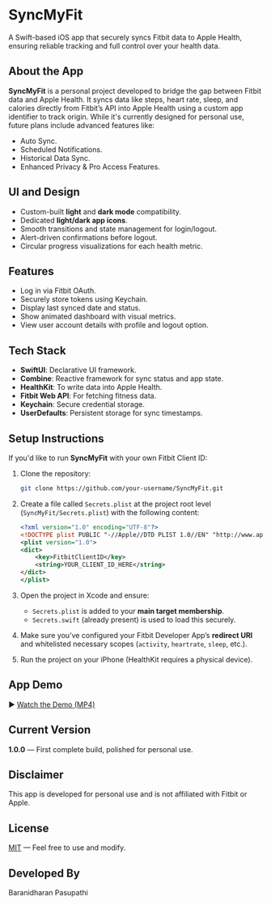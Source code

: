 # SyncMyFit

A Swift-based iOS app that securely syncs Fitbit data to Apple Health, ensuring reliable tracking and full control over your health data.

## About the App

**SyncMyFit** is a personal project developed to bridge the gap between Fitbit data and Apple Health. It syncs data like steps, heart rate, sleep, and calories directly from Fitbit’s API into Apple Health using a custom app identifier to track origin. While it's currently designed for personal use, future plans include advanced features like:

- Auto Sync.
- Scheduled Notifications.
- Historical Data Sync.
- Enhanced Privacy & Pro Access Features.

## UI and Design

- Custom-built **light** and **dark mode** compatibility.
- Dedicated **light/dark app icons**.
- Smooth transitions and state management for login/logout.
- Alert-driven confirmations before logout.
- Circular progress visualizations for each health metric.

## Features

- Log in via Fitbit OAuth.
- Securely store tokens using Keychain.
- Display last synced date and status.
- Show animated dashboard with visual metrics.
- View user account details with profile and logout option.

## Tech Stack

- **SwiftUI**: Declarative UI framework.
- **Combine**: Reactive framework for sync status and app state.
- **HealthKit**: To write data into Apple Health.
- **Fitbit Web API**: For fetching fitness data.
- **Keychain**: Secure credential storage.
- **UserDefaults**: Persistent storage for sync timestamps.

## Setup Instructions

If you'd like to run **SyncMyFit** with your own Fitbit Client ID:

1. Clone the repository:
    ```bash
    git clone https://github.com/your-username/SyncMyFit.git
    ```

2. Create a file called `Secrets.plist` at the project root level (`SyncMyFit/Secrets.plist`) with the following content:
    ```xml
    <?xml version="1.0" encoding="UTF-8"?>
    <!DOCTYPE plist PUBLIC "-//Apple//DTD PLIST 1.0//EN" "http://www.apple.com/DTDs/PropertyList-1.0.dtd">
    <plist version="1.0">
    <dict>
        <key>FitbitClientID</key>
        <string>YOUR_CLIENT_ID_HERE</string>
    </dict>
    </plist>
    ```

3. Open the project in Xcode and ensure:
    - `Secrets.plist` is added to your **main target membership**.
    - `Secrets.swift` (already present) is used to load this securely.

4. Make sure you’ve configured your Fitbit Developer App’s **redirect URI** and whitelisted necessary scopes (`activity`, `heartrate`, `sleep`, etc.).

5. Run the project on your iPhone (HealthKit requires a physical device).

## App Demo

▶️ [Watch the Demo (MP4)](https://raw.githubusercontent.com/Barani2396/SyncMyFit/main/Docs/SyncMyFit_V1_Demo.mp4)

## Current Version

**1.0.0** — First complete build, polished for personal use.

## Disclaimer

This app is developed for personal use and is not affiliated with Fitbit or Apple.

## License

[MIT](LICENSE) — Feel free to use and modify.

## Developed By

Baranidharan Pasupathi
